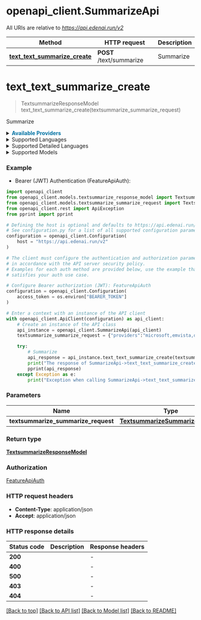 # openapi_client.SummarizeApi

All URIs are relative to *https://api.edenai.run/v2*

Method | HTTP request | Description
------------- | ------------- | -------------
[**text_text_summarize_create**](SummarizeApi.md#text_text_summarize_create) | **POST** /text/summarize | Summarize


# **text_text_summarize_create**
> TextsummarizeResponseModel text_text_summarize_create(textsummarize_summarize_request)

Summarize

<details><summary><strong style='color: #0072a3; cursor: pointer'>Available Providers</strong></summary>    |Provider|Model|Version|Price|Billing unit| |----|----|-------|-----|------------| |**connexun**|-|`v1.0`|2.0 (per 1000 request)|1 request |**microsoft**|-|`v3.1`|2.0 (per 1000000 char)|1000 char |**openai**|-|`v3.0.0`|60.0 (per 1000000 token)|1 token |**openai**|**gpt-4**|`v3.0.0`|60.0 (per 1000000 token)|1 token |**openai**|**gpt-3.5-turbo-1106**|`v3.0.0`|2.0 (per 1000000 token)|1 token |**openai**|**gpt-3.5-turbo**|`v3.0.0`|2.0 (per 1000000 token)|1 token |**openai**|**gpt-3.5-turbo-16k**|`v3.0.0`|4.0 (per 1000000 token)|1 token |**emvista**|-|`v1.0`|1.0 (per 1000000 char)|1000 char |**cohere**|-|`2022-12-06`|2.0 (per 1000000 token)|1 token |**alephalpha**|-|`1.12.0`|50.0 (per 1000000 char)|1 char |**alephalpha**|**luminous-base**|`1.12.0`|1.0 (per 1000000 char)|1 char |**alephalpha**|**luminous-extended**|`1.12.0`|1.5 (per 1000000 char)|1 char |**alephalpha**|**luminous-supreme**|`1.12.0`|50.0 (per 1000000 char)|1 char |**alephalpha**|**luminous-base-control**|`1.12.0`|1.25 (per 1000000 char)|1 char |**alephalpha**|**luminous-extended-control**|`1.12.0`|1.8 (per 1000000 char)|1 char |**alephalpha**|**luminous-supreme-control**|`1.12.0`|62.5 (per 1000000 char)|1 char |**nlpcloud**|-|`v1`|25.0 (per 1000 request)|1 request |**nlpcloud**|**bart-large-cnn**|`v1`|25.0 (per 1000 request)|1 request |**nlpcloud**|**fast-gpt-j**|`v1`|25.0 (per 1000 request)|1 request |**nlpcloud**|**finetuned-llama-2-70b**|`v1`|25.0 (per 1000 request)|1 request |**nlpcloud**|**chatdolphin**|`v1`|25.0 (per 1000 request)|1 request |**ai21labs**|-|`v1`|0.005 (per 1000 char)|1000 char |**anthropic**|**claude-instant-v1**|`bedrock-2023-05-31`|2.4 (per 1000000 token)|1 token |**anthropic**|**claude-v1**|`bedrock-2023-05-31`|24.0 (per 1000000 token)|1 token |**anthropic**|**claude-v2**|`bedrock-2023-05-31`|24.0 (per 1000000 token)|1 token |**anthropic**|-|`bedrock-2023-05-31`|24.0 (per 1000000 token)|1 token   </details>  <details><summary>Supported Languages</summary>      |Name|Value| |----|-----| |**Abkhazian**|`ab`| |**Acoli**|`ach`| |**Afar**|`aa`| |**Afrikaans**|`af`| |**Akan**|`ak`| |**Albanian**|`sq`| |**American Sign Language**|`ase`| |**Amharic**|`am`| |**Arabic**|`ar`| |**Aragonese**|`an`| |**Argentine Sign Language**|`aed`| |**Armenian**|`hy`| |**Assamese**|`as`| |**Avaric**|`av`| |**Avestan**|`ae`| |**Awadhi**|`awa`| |**Aymara**|`ay`| |**Azerbaijani**|`az`| |**Bambara**|`bm`| |**Bashkir**|`ba`| |**Basque**|`eu`| |**Belarusian**|`be`| |**Bemba (Zambia)**|`bem`| |**Bengali**|`bn`| |**Berber languages**|`ber`| |**Bhojpuri**|`bho`| |**Bihari languages**|`bh`| |**Bislama**|`bi`| |**Bosnian**|`bs`| |**Brazilian Sign Language**|`bzs`| |**Breton**|`br`| |**Bulgarian**|`bg`| |**Burmese**|`my`| |**Catalan**|`ca`| |**Cebuano**|`ceb`| |**Celtic languages**|`cel`| |**Central Bikol**|`bcl`| |**Central Khmer**|`km`| |**Chamorro**|`ch`| |**Chechen**|`ce`| |**Chilean Sign Language**|`csg`| |**Chinese**|`zh`| |**Church Slavic**|`cu`| |**Chuukese**|`chk`| |**Chuvash**|`cv`| |**Colombian Sign Language**|`csn`| |**Congo Swahili**|`swc`| |**Cornish**|`kw`| |**Corsican**|`co`| |**Cree**|`cr`| |**Croatian**|`hr`| |**Czech**|`cs`| |**Danish**|`da`| |**Dhivehi**|`dv`| |**Dogri (macrolanguage)**|`doi`| |**Dutch**|`nl`| |**Dzongkha**|`dz`| |**Efik**|`efi`| |**English**|`en`| |**Esperanto**|`eo`| |**Estonian**|`et`| |**Ewe**|`ee`| |**Faroese**|`fo`| |**Fijian**|`fj`| |**Finnish**|`fi`| |**Finnish Sign Language**|`fse`| |**Fon**|`fon`| |**French**|`fr`| |**Fulah**|`ff`| |**Ga**|`gaa`| |**Galician**|`gl`| |**Ganda**|`lg`| |**Georgian**|`ka`| |**German**|`de`| |**Gilbertese**|`gil`| |**Guarani**|`gn`| |**Gujarati**|`gu`| |**Gun**|`guw`| |**Haitian**|`ht`| |**Hausa**|`ha`| |**Hebrew**|`he`| |**Herero**|`hz`| |**Hiligaynon**|`hil`| |**Hindi**|`hi`| |**Hiri Motu**|`ho`| |**Hungarian**|`hu`| |**Icelandic**|`is`| |**Ido**|`io`| |**Igbo**|`ig`| |**Iloko**|`ilo`| |**Indonesian**|`id`| |**Interlingua (International Auxiliary Language Association)**|`ia`| |**Interlingue**|`ie`| |**Inuktitut**|`iu`| |**Inupiaq**|`ik`| |**Irish**|`ga`| |**Isoko**|`iso`| |**Isthmus Zapotec**|`zai`| |**Italian**|`it`| |**Japanese**|`ja`| |**Javanese**|`jv`| |**Kabyle**|`kab`| |**Kalaallisut**|`kl`| |**Kannada**|`kn`| |**Kanuri**|`kr`| |**Kaonde**|`kqn`| |**Kashmiri**|`ks`| |**Kazakh**|`kk`| |**Kikuyu**|`ki`| |**Kinyarwanda**|`rw`| |**Kirghiz**|`ky`| |**Komi**|`kv`| |**Kongo**|`kg`| |**Konkani (macrolanguage)**|`kok`| |**Korean**|`ko`| |**Kuanyama**|`kj`| |**Kurdish**|`ku`| |**Kwangali**|`kwn`| |**Lao**|`lo`| |**Latin**|`la`| |**Latvian**|`lv`| |**Limburgan**|`li`| |**Lingala**|`ln`| |**Lithuanian**|`lt`| |**Lozi**|`loz`| |**Luba-Katanga**|`lu`| |**Luba-Lulua**|`lua`| |**Lunda**|`lun`| |**Luo (Kenya and Tanzania)**|`luo`| |**Lushai**|`lus`| |**Luvale**|`lue`| |**Luxembourgish**|`lb`| |**Macedonian**|`mk`| |**Maithili**|`mai`| |**Malagasy**|`mg`| |**Malay (macrolanguage)**|`ms`| |**Malayalam**|`ml`| |**Maltese**|`mt`| |**Manx**|`gv`| |**Maori**|`mi`| |**Marathi**|`mr`| |**Marshallese**|`mh`| |**Mexican Sign Language**|`mfs`| |**Min Nan Chinese**|`nan`| |**Modern Greek (1453-)**|`el`| |**Mongolian**|`mn`| |**Morisyen**|`mfe`| |**Mossi**|`mos`| |**Nauru**|`na`| |**Navajo**|`nv`| |**Ndonga**|`ng`| |**Nepali (macrolanguage)**|`ne`| |**Niuean**|`niu`| |**North Ndebele**|`nd`| |**Northern Sami**|`se`| |**Norwegian**|`no`| |**Norwegian Bokmål**|`nb`| |**Norwegian Nynorsk**|`nn`| |**Nyaneka**|`nyk`| |**Nyanja**|`ny`| |**Occitan (post 1500)**|`oc`| |**Ojibwa**|`oj`| |**Oriya (macrolanguage)**|`or`| |**Oromo**|`om`| |**Ossetian**|`os`| |**Pali**|`pi`| |**Pangasinan**|`pag`| |**Panjabi**|`pa`| |**Papiamento**|`pap`| |**Pedi**|`nso`| |**Persian**|`fa`| |**Peruvian Sign Language**|`prl`| |**Pijin**|`pis`| |**Pohnpeian**|`pon`| |**Polish**|`pl`| |**Portuguese**|`pt`| |**Pushto**|`ps`| |**Quechua**|`qu`| |**Romance languages**|`roa`| |**Romanian**|`mo`| |**Romanian**|`ro`| |**Romansh**|`rm`| |**Rundi**|`rn`| |**Russian**|`ru`| |**Ruund**|`rnd`| |**Samoan**|`sm`| |**San Salvador Kongo**|`kwy`| |**Sango**|`sg`| |**Sanskrit**|`sa`| |**Santali**|`sat`| |**Sardinian**|`sc`| |**Scottish Gaelic**|`gd`| |**Serbian**|`sr`| |**Seselwa Creole French**|`crs`| |**Shan**|`shn`| |**Shona**|`sn`| |**Sichuan Yi**|`ii`| |**Sicilian**|`scn`| |**Sindhi**|`sd`| |**Sinhala**|`si`| |**Slovak**|`sk`| |**Slovenian**|`sl`| |**Somali**|`so`| |**South Ndebele**|`nr`| |**Southern Sotho**|`st`| |**Spanish**|`es`| |**Spanish Sign Language**|`ssp`| |**Sranan Tongo**|`srn`| |**Sundanese**|`su`| |**Swahili (macrolanguage)**|`sw`| |**Swati**|`ss`| |**Swedish**|`sv`| |**Tagalog**|`tl`| |**Tahitian**|`ty`| |**Tajik**|`tg`| |**Tamil**|`ta`| |**Tatar**|`tt`| |**Telugu**|`te`| |**Tetela**|`tll`| |**Tetun Dili**|`tdt`| |**Thai**|`th`| |**Tibetan**|`bo`| |**Tigrinya**|`ti`| |**Tiv**|`tiv`| |**Tok Pisin**|`tpi`| |**Tonga (Tonga Islands)**|`to`| |**Tonga (Zambia)**|`toi`| |**Tsonga**|`ts`| |**Tswana**|`tn`| |**Tumbuka**|`tum`| |**Turkish**|`tr`| |**Turkmen**|`tk`| |**Tuvalu**|`tvl`| |**Twi**|`tw`| |**Tzotzil**|`tzo`| |**Uighur**|`ug`| |**Ukrainian**|`uk`| |**Umbundu**|`umb`| |**Urdu**|`ur`| |**Uzbek**|`uz`| |**Venda**|`ve`| |**Venezuelan Sign Language**|`vsl`| |**Vietnamese**|`vi`| |**Volapük**|`vo`| |**Wallisian**|`wls`| |**Walloon**|`wa`| |**Waray (Philippines)**|`war`| |**Welsh**|`cy`| |**Western Frisian**|`fy`| |**Wolaytta**|`wal`| |**Wolof**|`wo`| |**Wu Chinese**|`wuu`| |**Xhosa**|`xh`| |**Yapese**|`yap`| |**Yiddish**|`yi`| |**Yoruba**|`yo`| |**Yucateco**|`yua`| |**Yue Chinese**|`yue`| |**Zande (individual language)**|`zne`| |**Zhuang**|`za`| |**Zulu**|`zu`| |**me**|`me`| |**ra**|`ra`|  </details><details><summary>Supported Detailed Languages</summary>      |Name|Value| |----|-----| |**Auto detection**|`auto-detect`| |**Chinese (Simplified)**|`zh-Hans`| |**Portuguese (Brazil)**|`pt-BR`| |**Portuguese (Brazil)**|`pt-br`| |**Portuguese (Portugal)**|`pt-PT`| |**Portuguese (Portugal)**|`pt-pt`|  </details><details><summary>Supported Models</summary><details><summary>openai</summary>      |Name|Value| |----|-----| |**openai**|`gpt-3.5-turbo`| ||`gpt-3.5-turbo-1106`| ||`gpt-3.5-turbo-16k`| ||`gpt-4`|  </details><details><summary>cohere</summary>      |Name|Value| |----|-----| |**cohere**|`summarize-medium`| ||`summarize-xlarge`|  </details><details><summary>alephalpha</summary>      |Name|Value| |----|-----| |**alephalpha**|`luminous-base`| ||`luminous-base-control`| ||`luminous-extended`| ||`luminous-extended-control`| ||`luminous-supreme`| ||`luminous-supreme-control`|  </details><details><summary>nlpcloud</summary>      |Name|Value| |----|-----| |**nlpcloud**|`bart-large-cnn`| ||`chatdolphin`| ||`fast-gpt-j`| ||`finetuned-llama-2-70b`|  </details><details><summary>anthropic</summary>      |Name|Value| |----|-----| |**anthropic**|`claude-3-sonnet-20240229-v1:0`| ||`claude-instant-v1`| ||`claude-v2`|  </details>  </details>

### Example

* Bearer (JWT) Authentication (FeatureApiAuth):

```python
import openapi_client
from openapi_client.models.textsummarize_response_model import TextsummarizeResponseModel
from openapi_client.models.textsummarize_summarize_request import TextsummarizeSummarizeRequest
from openapi_client.rest import ApiException
from pprint import pprint

# Defining the host is optional and defaults to https://api.edenai.run/v2
# See configuration.py for a list of all supported configuration parameters.
configuration = openapi_client.Configuration(
    host = "https://api.edenai.run/v2"
)

# The client must configure the authentication and authorization parameters
# in accordance with the API server security policy.
# Examples for each auth method are provided below, use the example that
# satisfies your auth use case.

# Configure Bearer authorization (JWT): FeatureApiAuth
configuration = openapi_client.Configuration(
    access_token = os.environ["BEARER_TOKEN"]
)

# Enter a context with an instance of the API client
with openapi_client.ApiClient(configuration) as api_client:
    # Create an instance of the API class
    api_instance = openapi_client.SummarizeApi(api_client)
    textsummarize_summarize_request = {"providers":"microsoft,emvista,openai,ai21labs,anthropic,alephalpha,nlpcloud,connexun,cohere","output_sentences":3,"text":"Barack Hussein Obama is an American politician who served as the 44th president of the United States from 2009 to 2017. A member of the Democratic Party, Obama was the first African-American president of the United States. He previously served as a U.S. senator from Illinois from 2005 to 2008 and as an Illinois state senator from 1997 to 2004.","language":"en"} # TextsummarizeSummarizeRequest | 

    try:
        # Summarize
        api_response = api_instance.text_text_summarize_create(textsummarize_summarize_request)
        print("The response of SummarizeApi->text_text_summarize_create:\n")
        pprint(api_response)
    except Exception as e:
        print("Exception when calling SummarizeApi->text_text_summarize_create: %s\n" % e)
```



### Parameters


Name | Type | Description  | Notes
------------- | ------------- | ------------- | -------------
 **textsummarize_summarize_request** | [**TextsummarizeSummarizeRequest**](TextsummarizeSummarizeRequest.md)|  | 

### Return type

[**TextsummarizeResponseModel**](TextsummarizeResponseModel.md)

### Authorization

[FeatureApiAuth](../README.md#FeatureApiAuth)

### HTTP request headers

 - **Content-Type**: application/json
 - **Accept**: application/json

### HTTP response details

| Status code | Description | Response headers |
|-------------|-------------|------------------|
**200** |  |  -  |
**400** |  |  -  |
**500** |  |  -  |
**403** |  |  -  |
**404** |  |  -  |

[[Back to top]](#) [[Back to API list]](../README.md#documentation-for-api-endpoints) [[Back to Model list]](../README.md#documentation-for-models) [[Back to README]](../README.md)

